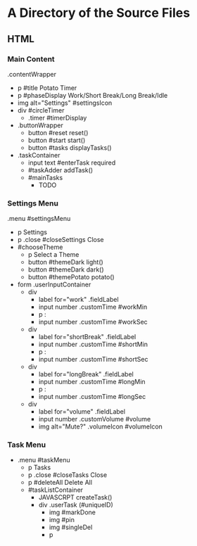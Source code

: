 # A Directory of the Source Files
## HTML
### Main Content
.contentWrapper
- p #title Potato Timer
- p #phaseDisplay Work/Short Break/Long Break/Idle
- img alt="Settings" #settingsIcon
- div #circleTimer
  - .timer #timerDisplay
- .buttonWrapper
  - button #reset reset()
  - button #start start()
  - button #tasks displayTasks()
- .taskContainer
  - input text #enterTask required
  - #taskAdder addTask()
  - #mainTasks
    - TODO

### Settings Menu
.menu #settingsMenu
- p Settings
- p .close #closeSettings Close
- #chooseTheme
  - p Select a Theme
  - button #themeDark light()
  - button #themeDark dark()
  - button #themePotato potato()
- form .userInputContainer
  - div
    - label for="work" .fieldLabel
    - input number .customTime #workMin
    - p :
    - input number .customTime #workSec
  - div
    - label for="shortBreak" .fieldLabel
    - input number .customTime #shortMin
    - p :
    - input number .customTime #shortSec
  - div
    - label for="longBreak" .fieldLabel
    - input number .customTime #longMin
    - p :
    - input number .customTime #longSec
  - div
    - label for="volume" .fieldLabel
    - input number .customVolume #volume
    - img alt="Mute?" .volumeIcon #volumeIcon

### Task Menu
- .menu #taskMenu
  - p Tasks
  - p .close #closeTasks Close
  - p #deleteAll Delete All
  - #taskListContainer
    - JAVASCRPT createTask()
    - div .userTask (#uniqueID)
      - img #markDone
      - img #pin
      - img #singleDel
      - p
